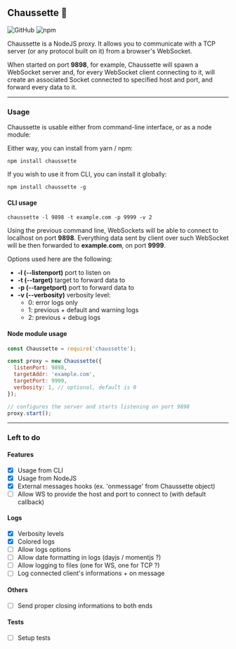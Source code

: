 ## Chaussette 🧦

![GitHub](https://img.shields.io/github/license/mdubourg001/chaussette.svg)
![npm](https://img.shields.io/npm/v/chaussette.svg)

Chaussette is a NodeJS proxy. It allows you to communicate with a TCP server
(or any protocol built on it) from a browser's WebSocket.

When started on port **9898**, for example, Chaussette will spawn a WebSocket
server and, for every WebSocket client connecting to it, will create an associated
Socket connected to specified host and port, and forward every data to it.

---

### Usage

Chaussette is usable either from command-line interface, or as a node module:

Either way, you can install from yarn / npm:

```shell script
npm install chaussette
```

If you wish to use it from CLI, you can install it globally:

```shell script
npm install chaussette -g
```

#### CLI usage

```shell script
chaussette -l 9898 -t example.com -p 9999 -v 2
```

Using the previous command line, WebSockets will be able to connect to
localhost on port **9898**. Everything data sent by client over such WebSocket
will be then forwarded to **example.com**, on port **9999**.

Options used here are the following:

- **-l (--listenport)** port to listen on
- **-t (--target)** target to forward data to
- **-p (--targetport)** port to forward data to
- **-v (--verbosity)** verbosity level:
  - 0: error logs only
  - 1: previous + default and warning logs
  - 2: previous + debug logs

#### Node module usage

```javascript
const Chaussette = require('chaussette');

const proxy = new Chaussette({
  listenPort: 9898,
  targetAddr: 'example.com',
  targetPort: 9999,
  verbosity: 1, // optional, default is 0
});

// configures the server and starts listening on port 9898
proxy.start();
```

---

### Left to do

#### Features

- [x] Usage from CLI
- [x] Usage from NodeJS
- [x] External messages hooks (ex. 'onmessage' from Chaussette object)
- [ ] Allow WS to provide the host and port to connect to (with default callback)

#### Logs

- [x] Verbosity levels
- [x] Colored logs
- [ ] Allow logs options
- [ ] Allow date formatting in logs (dayjs / momentjs ?)
- [ ] Allow logging to files (one for WS, one for TCP ?)
- [ ] Log connected client's informations + on message

#### Others

- [ ] Send proper closing informations to both ends

#### Tests

- [ ] Setup tests
